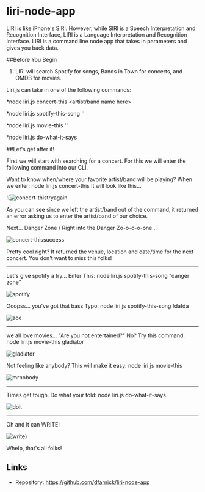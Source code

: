 # liri-node-app

LIRI is like iPhone's SIRI. However, while SIRI is a Speech Interpretation and Recognition Interface, LIRI is a Language Interpretation and Recognition Interface. LIRI is a command line node app that takes in parameters and gives you back data.

##Before You Begin

1. LIRI will search Spotify for songs, Bands in Town for concerts, and OMDB for movies.

Liri.js can take in one of the following commands:

*node liri.js concert-this <artist/band name here>

*node liri.js spotify-this-song '<song name here>'

*node liri.js movie-this '<movie name here>'

*node liri.js do-what-it-says

##Let's get after it!

First we will start with searching for a concert. For this we will enter the following command into our CLI.

Want to know when/where your favorite artist/band will be playing?
When we enter: node liri.js concert-this
It will look like this...

![![concert-thistryagain](https://user-images.githubusercontent.com/46286683/53222373-141a2300-3633-11e9-9216-b63846944eb3.PNG)


As you can see since we left the artist/band out of the command, it returned an error asking us to enter the artist/band of our choice.

Next...  Danger Zone / Right into the Danger Zo-o-o-o-one...

![concert-thissuccess](https://user-images.githubusercontent.com/46286683/53222309-c1d90200-3632-11e9-91a9-6e0273727ae4.PNG)

Pretty cool right? It returned the venue, location and date/time for the next concert. You don't want to miss this folks!

---------------------------------------------------------------------------------------------------------

Let's give spotify a try...
Enter This: node liri.js spotify-this-song "danger zone"

![spotify](https://user-images.githubusercontent.com/46286683/53222440-665b4400-3633-11e9-96ac-c56d7af702f8.PNG)

Ooopss... you've got that bass
Typo: node liri.js spotify-this-song fdafda

![ace](https://user-images.githubusercontent.com/46286683/53222244-93f3bd80-3632-11e9-9c9b-0f23f50d41c1.PNG)


---------------------------------------------------------------------------------------------------------

we all love movies...
"Are you not entertained?"
No? Try this command: node liri.js movie-this gladiator

![gladiator](https://user-images.githubusercontent.com/46286683/53222465-85f26c80-3633-11e9-9645-e237e7aa08d0.PNG)


Not feeling like anybody?
This will make it easy: node liri.js movie-this

![mrnobody](https://user-images.githubusercontent.com/46286683/53222458-7bd06e00-3633-11e9-8138-96bf9197f657.PNG)


---------------------------------------------------------------------------------------------------------

Times get tough.
Do what your told: 
node liri.js do-what-it-says

![doit](https://user-images.githubusercontent.com/46286683/53222474-91459800-3633-11e9-9181-9738b1563920.PNG)


---------------------------------------------------------------------------------------------------------

Oh and it can WRITE!

![write](https://user-images.githubusercontent.com/46286683/53222488-9e628700-3633-11e9-853a-593012731883.PNG))

Whelp, that's all folks!
## Links

- Repository: https://github.com/dfarnick/liri-node-app
